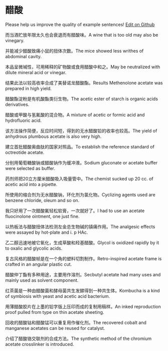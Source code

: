 # 醋酸

Please help us improve the quality of example sentences! [Edit on Github](https://github.com/jiyushe/jiyu-example-sentence-source/blob/main/chinese/cusuan.md)

<p><span class="chinese">而当酒贮放年限太久也会衰退而有醋酸味。</span><span class="english">A wine that is too old may also be vinegary.</span></p>

<p><span class="chinese">并能减少醋酸致痛小鼠的扭体次数。</span><span class="english">The mice showed less writhes of abdominal cavity.</span></p>

<p><span class="chinese">本品呈微堿性，可用稀释的矿物酸或食用醋酸中和之。</span><span class="english">May be neutralized with dilute mineral acid or vinegar.</span></p>

<p><span class="chinese">结果此法以较高收率合成了美替诺龙醋酸酯。</span><span class="english">Results Methenolone acetate was prepared in high yield.</span></p>

<p><span class="chinese">醋酸酯淀粉是有机酸酯类衍生物。</span><span class="english">The acetic ester of starch is organic acids derivatives.</span></p>

<p><span class="chinese">醋酸或甲酸与氢氟酸的混合物。</span><span class="english">A mixture of acetic or formic acid and hydrofluoric acid.</span></p>

<p><span class="chinese">该方法操作简便，反应时间短，得到的无水醋酸铅的收率也较高。</span><span class="english">The yield of anhydrous plumbous acetate is also very high.</span></p>

<p><span class="chinese">建立首批醋酸奥曲肽的国家对照品。</span><span class="english">To establish the reference standard of octreotide acetate.</span></p>

<p><span class="chinese">分别用葡萄糖酸钠或醋酸钠作为缓冲液。</span><span class="english">Sodium gluconate or acetate buffer were selected as buffer.</span></p>

<p><span class="chinese">药剂师把20立方厘米醋酸吸入吸量管中。</span><span class="english">The chemist sucked up 20 cc. of acetic acid into a pipette.</span></p>

<p><span class="chinese">所使用的缩合剂为无水醋酸钠，环化剂为氯化物。</span><span class="english">Cyclizing agents used are benzene chloride, oleum and so on.</span></p>

<p><span class="chinese">我只好用了一次醋酸氟轻松软膏，一次就好了。</span><span class="english">I had to use an acetate fluocinolone ointment, one just fine.</span></p>

<p><span class="chinese">以热板法与醋酸扭体法检测左金总生物碱的镇痛作用。</span><span class="english">The analgesic effects were assayed by hot-plate and i. p HAc.</span></p>

<p><span class="chinese">乙二醇迅速地被它氧化，生成草酸和羟基醋酸。</span><span class="english">Glycol is oxidized rapidly by it to oxalic and glycolic acids.</span></p>

<p><span class="chinese">复古风格的醋酸帧是在一个角的塑料切割制作。</span><span class="english">Retro-inspired acetate frame is crafted in an angular plastic cut.</span></p>

<p><span class="chinese">醋酸仲丁酯有多种用途，主要用作溶剂。</span><span class="english">Secbutyl acetate had many uses and mainly used as solvent component.</span></p>

<p><span class="chinese">红茶菌是一种由醋酸菌和酵母菌共生发酵得到一种共生体。</span><span class="english">Kombucha is a kind of symbiosis with yeast and acetic acid bacterium.</span></p>

<p><span class="chinese">用薄醋酸胶片在上墨的铅字版上压印而成的复制用稿样。</span><span class="english">An inked reproduction proof pulled from type on thin acetate sheeting.</span></p>

<p><span class="chinese">回收的醋酸钴和醋酸锰可以重复用作催化剂。</span><span class="english">The recovered cobalt and manganese acetates can be reused for catalyst.</span></p>

<p><span class="chinese">介绍了醋酸铬交联剂的合成方法。</span><span class="english">The synthetic method of the chromium acetate crosslinker is introduced.</span></p>

